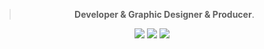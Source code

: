 <div align="center">
  
> **Developer & Graphic Designer & Producer**.
  
![](https://github-profile-summary-cards.vercel.app/api/cards/profile-details?username=Tsuruno&theme=monokai)
![](https://github-profile-summary-cards.vercel.app/api/cards/repos-per-language?username=Tsuruno&theme=monokai)
![](https://github-profile-summary-cards.vercel.app/api/cards/stats?username=Tsuruno&theme=monokai)

</div>



<!--[![HansRobo's github stats](https://github-readme-stats.vercel.app/api?username=HansRobo&show_icons=true)](https://github.com/HansRobo/HansRobo)-->
<!--
**HansRobo/HansRobo** is a ✨ _special_ ✨ repository because its `README.md` (this file) appears on your GitHub profile.

Here are some ideas to get you started:

- 🔭 I’m currently working on ...
- 🌱 I’m currently learning ...
- 👯 I’m looking to collaborate on ...
- 🤔 I’m looking for help with ...
- 💬 Ask me about ...
- 📫 How to reach me: ...
- 😄 Pronouns: ...
- ⚡ Fun fact: ...
-->
